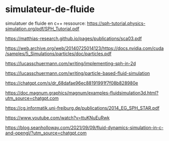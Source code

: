 # simulateur-de-fluide
simulatuer de fluide en c++
ressource:
https://sph-tutorial.physics-simulation.org/pdf/SPH_Tutorial.pdf

https://matthias-research.github.io/pages/publications/sca03.pdf

https://web.archive.org/web/20140725014123/https://docs.nvidia.com/cuda/samples/5_Simulations/particles/doc/particles.pdf

https://lucasschuermann.com/writing/implementing-sph-in-2d

https://lucasschuermann.com/writing/particle-based-fluid-simulation

https://chatgpt.com/s/dr_68dafae96ec88191991f7f08b828980e

https://doc.magnum.graphics/magnum/examples-fluidsimulation3d.html?utm_source=chatgpt.com

https://cg.informatik.uni-freiburg.de/publications/2014_EG_SPH_STAR.pdf

https://www.youtube.com/watch?v=ttuKNuEuRwk

https://blog.seanholloway.com/2021/09/09/fluid-dynamics-simulation-in-c-and-opengl/?utm_source=chatgpt.com

